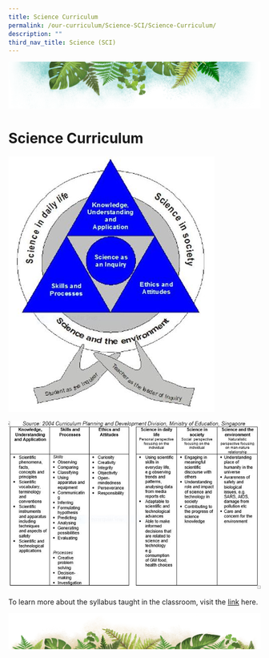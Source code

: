 ```yaml
---
title: Science Curriculum
permalink: /our-curriculum/Science-SCI/Science-Curriculum/
description: ""
third_nav_title: Science (SCI)
---
```

![](/images/Banner.png)

# **Science Curriculum**

![](/images/Science/Sci2.jpeg)

![](/images/Science/Sci3.jpeg)

To learn more about the syllabus taught in the classroom, visit the [link](https://www.moe.gov.sg/-/media/files/primary/syllabus/2023-primary-science.ashx) here.

![](/images/bg-bottom.png)